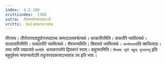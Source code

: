 ```yaml
---
index:  4.2.106
vrittiindex:  1308
sutra:  तीररूप्योत्तरपदादञ्ञौ
vritti:  balamanorama 
---
```


तीररूप। तीरोत्तरपदाद्रूपोत्तरपदाच्च क्रमादञ्ञ्यश्चेत्यर्थः। काकतीरमिति। ककतीरे भवतित्यर्थः। पाल्वलतीरमिति। पल्वलतीरे भवमित्यर्थः। शैवरूप्यमिति। शिवरूपे भवमित्यर्थः। `रूप्योत्तरपदे`ति क्वचित्पाठः। तथा सति ञ्यप्रत्यये `यस्येति चे`त्यकारलोपे द्वियकारं रूपम्। बाहुरूपमिति। `विभाषा सुपो बहुच् पुरस्तात्तु` इति बहुपूर्वस्य रूपान्तत्वेऽपि तदुत्तरपदकत्वाऽभावान्न ञ्य इति भावः। 

